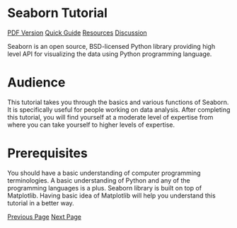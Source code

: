 # Seaborn Tutorial
[PDF Version](../seaborn/seaborn_pdf_version.md)
[Quick Guide](../seaborn/seaborn_quick_guide.md)
[Resources](../seaborn/seaborn_useful_resources.md)
[Discussion](../seaborn/seaborn_discussion.md)

Seaborn is an open source, BSD-licensed Python library providing high level API for visualizing the data using Python programming language.

# Audience
This tutorial takes you through the basics and various functions of Seaborn. It is specifically useful for people working on data analysis. After completing this tutorial, you will find yourself at a moderate level of expertise from where you can take yourself to higher levels of expertise.

# Prerequisites
You should have a basic understanding of computer programming terminologies. A basic understanding of Python and any of the programming languages is a plus. Seaborn library is built on top of Matplotlib. Having basic idea of Matplotlib will help you understand this tutorial in a better way.


[Previous Page](../seaborn/index.md) [Next Page](../seaborn/seaborn_introduction.md) 
